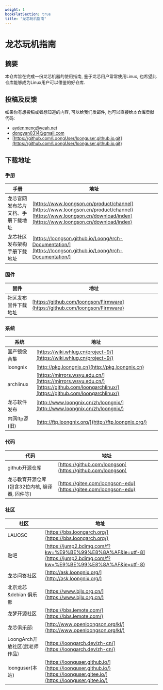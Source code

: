 ```yaml
---
weight: 1
bookFlatSection: true
title: "龙芯玩机指南"
---
```


# 龙芯玩机指南

## 摘要

本仓库旨在完成一份龙芯机器的使用指南, 鉴于龙芯用户常常使用Linux, 也希望此仓库能够成为Linux用户可以借鉴的好仓库.

## 投稿及反馈

如果你有想投稿或者想知道的内容, 可以给我们发邮件, 也可以直接给本仓库贡献代码:

- <aydenmeng@yeah.net>
- <dongyan0314@gmail.com>
- [https://github.com/LoongUser/loonguser.github.io.git](https://github.com/LoongUser/loonguser.github.io.git)

## 下载地址
### 手册
| 手册 | 地址 |
|-- | -- |
| 龙芯官网发布芯片文档、手册下载地址| [https://www.loongson.cn/product/channel](https://www.loongson.cn/product/channel)<br>[https://www.loongson.cn/download/index](https://www.loongson.cn/download/index) |
|龙芯社区发布架构手册下载地址|[https://loongson.github.io/LoongArch-Documentation/](https://loongson.github.io/LoongArch-Documentation/)|
 

### 固件

| 固件 | 地址 |
|-- | -- |
|社区发布固件下载地址|[https://github.com/loongson/Firmware](https://github.com/loongson/Firmware)|

### 系统

| 系统 | 地址 |
|-- | -- |
|国产镜像合集|[https://wiki.whlug.cn/project-9/](https://wiki.whlug.cn/project-9/)|
|loongnix|[http://pkg.loongnix.cn](http://pkg.loongnix.cn)|
|archlinux|[https://mirrors.wsyu.edu.cn/](https://mirrors.wsyu.edu.cn/)<br>[https://github.com/loongarchlinux/](https://github.com/loongarchlinux/)|
|龙芯软件发布|[http://www.loongnix.cn/zh/loongnix/](http://www.loongnix.cn/zh/loongnix/)|
|内网ftp源(旧)|[http://ftp.loongnix.org/](http://ftp.loongnix.org/)|
 
### 代码

| 代码 | 地址 |
|-- | -- |
|github开源仓库|[https://github.com/loongson](https://github.com/loongson)|
|龙芯教育开源仓库(包含32位内核, 编译器, 固件等)|[https://gitee.com/loongson-edu](https://gitee.com/loongson-edu)|

### 社区

| 社区 | 地址 |
|-- | -- |
|LAUOSC|[https://bbs.loongarch.org/](https://bbs.loongarch.org/)|
|贴吧|[https://jump2.bdimg.com/f?kw=%E9%BE%99%E8%8A%AF&ie=utf-8](https://jump2.bdimg.com/f?kw=%E9%BE%99%E8%8A%AF&ie=utf-8)|
|龙芯问答社区|[http://ask.loongnix.org/](http://ask.loongnix.org/)|
|北京龙芯&debian 俱乐部|[https://www.bjlx.org.cn/](https://www.bjlx.org.cn/)|
|龙梦开源社区|[https://bbs.lemote.com/](https://bbs.lemote.com/)|
|龙芯俱乐部:|[http://www.openloongson.org/kl/](http://www.openloongson.org/kl/)|
|LoongArch开放社区(武老师作品)|[https://loongarch.dev/zh-cn/](https://loongarch.dev/zh-cn/)|
|loonguser(本站)|[https://loonguser.github.io/](https://loonguser.github.io/)<br>[https://loonguser.gitee.io/](https://loonguser.gitee.io/)|
